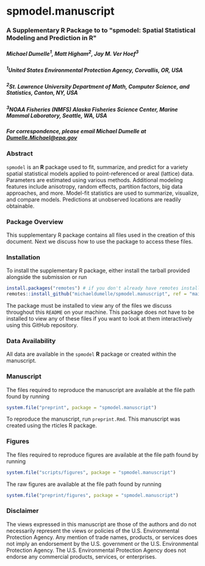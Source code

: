 # spmodel.manuscript

### A Supplementary R Package to to "spmodel: Spatial Statistical Modeling and Prediction in R"

##### Michael Dumelle<sup>1</sup>, Matt Higham<sup>2</sup>, Jay M. Ver Hoef<sup>3</sup>

##### <sup>1</sup>United States Environmental Protection Agency, Corvallis, OR, USA
##### <sup>2</sup>St. Lawrence University Department of Math, Computer Science, and Statistics, Canton, NY, USA
##### <sup>3</sup>NOAA Fisheries (NMFS) Alaska Fisheries Science Center, Marine Mammal Laboratory, Seattle, WA, USA

##### For correspondence, please email Michael Dumelle at Dumelle.Michael@epa.gov

### Abstract

`spmodel` is an **R** package used to fit, summarize, and predict
  for a variety spatial statistical models applied to point-referenced or areal (lattice) data. Parameters are estimated using various methods. Additional modeling features include anisotropy, random effects, partition factors, big data approaches, and more.   Model-fit statistics are used to summarize, visualize, and compare models. Predictions at unobserved locations are readily obtainable. 

### Package Overview

This supplementary R package contains all files used in the creation of this document. Next we discuss how to use the package to access these files.

### Installation

To install the supplementary R package, either install the tarball provided alongside the submission or run
```r
install.packages("remotes") # if you don't already have remotes installed
remotes::install_github("michaeldumelle/spmodel.manuscript", ref = "main", dependencies = TRUE)
```

The package must be installed to view any of the files we discuss throughout this `README` on your machine. This package does not have to be installed to view any of these files if you want to look at them interactively using this GitHub repository.

### Data Availability

All data are available in the `spmodel` **R** package or created within the manuscript.

### Manuscript

The files required to reproduce the manuscript are available at the file path found by running
```r
system.file("preprint", package = "spmodel.manuscript")
```
To reproduce the manuscript, run `preprint.Rmd`. This manuscript was created using the rticles R package.

### Figures

The files required to reproduce figures are available at the file path found by running
```r
system.file("scripts/figures", package = "spmodel.manuscript")
```

The raw figures are available at the file path found by running
```r
system.file("preprint/figures", package = "spmodel.manuscript")
```

### Disclaimer

The views expressed in this manuscript are those of the authors and do not necessarily represent the views or policies of the U.S. Environmental Protection Agency. Any mention of trade names, products, or services does not imply an endorsement by the U.S. government or the U.S. Environmental Protection Agency. The U.S. Environmental Protection Agency does not endorse any commercial products, services, or enterprises.
